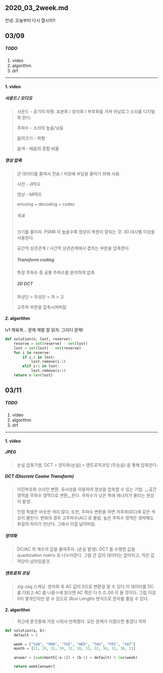 ## 2020_03_2week.md

안녕..오늘부터 다시 열시미!!

## 03/09

##### TODO

1. video
2. algorithm 
3. drf

-----

#### 1. video

##### 사운드 / 오디오

> 사운드 - 공기의 파형. 표본화 / 양자화 / 부호화를 거쳐 아날로그 소리를 디지털화 한다. 
>
> 주파수 - 소리의 높음/낮음
>
> 음의크기 - 파형
>
> 음색 - 배음의 혼합 비율

##### 영상 압축

> 큰 데이터를 줄여서 전송 / 저장에 부담을 줄이기 위해 사용.
>
> 사진 - JPEG
>
> 영상 - MPEG
>
> encoing + decoding = codec
>
> ###### 목표
>
> 크기를 줄이자. PSNR 이 높을수록 영상이 복원이 잘되는 것. 30 데시벨 이상을 사용한다. 
>
> 공간적 상관관계 / 시간적 상관관계에서 겹치는 부분을 압축한다.
>
> ##### Transform coding 
>
> 특정 주파수 중 공통 주파수를 분리하여 압축
>
> ##### 2D DCT
>
> 좌상단 > 우상단 = 저 > 고
>
> 고주파 부분을 압축시켜버림



#### 2. algorithm 

lv1 체육복... 문제 제발 잘 읽자. 그리디 문제! 

```python
def solution(n, lost, reserve):
    reserve = set(reserve) - set(lost)
    lost = set(lost) - set(reserve)
    for i in reserve:
        if i-1 in lost:
            lost.remove(i-1)
        elif i+1 in lost:
            lost.remove(i+1)
    return n-len(lost)
```

## 03/11

##### TODO

1. video
2. algorithm 
3. drf

--------

#### 1. video

#####  JPEG

 > 손실 압축기법. DCT > 양자화(손실) > 엔트로피코딩 (무손실) 을 통해 압축한다. 

#####  DCT (Discrete Cosine Transform)

 > 이진부호화 코사인 변환. 유사성을 이용하여 영상을 압축할 수 있는 기법. __공간 영역을 주파수 영역으로 변환__한다. 주파수가 낮은 쪽에 에너지가 몰리는 현상이 발생. 
 >
 > 인접 픽셀은 비슷한 색이 많다. 또한, 주파수 변환을 하면 저주파(DC)에 같은 색상이 몰린다. 변화의 경우 고주파수(AC) 로 몰림. 높은 주파수 영역은 생략해도 화질의 차이가 안난다. 그래서 이걸 날려버림. 
 >

##### 양자화

> DC/AC 의 계수의 값을 줄여주자. (손실 발생). DCT 를 수행한 값을 quantization matrix 로 나누어준다. 그럼 큰 값의 데이터는 없어지고, 작은 값 적당이 남아있을것. 

##### 엔트로피 코딩

> zig-zag 스캐닝. 양자화 후 AC 값이 0으로 변환걸 알 수 있다.이 데이터를 DC 를 다읽고 AC 를 나중ㅇ에 읽으면 AC 쪽은 다 0..0..00 이 돌 것이다. 그럼 이걸 0이 몇개인지만 알 수 있으로 (Run Length) 방식으로 문자를 줄일 수 있다. 

#### 2. algorithm 

> 최근에 푼것중에 가장 시워서 만족했다. 모든 문제가 이랬으면 좋겠다 하하 

```python
def solution(a, b):
    default = 5
    
    week = ["SUN", "MON", "TUE", "WED", "THU", "FRI", "SAT"]
    month = [31, 29, 31, 30, 31, 30, 31, 31, 30, 31, 30, 31]
    
    answer = (sum(month[:a-1]) + (b-1) + default) % len(week)

    return week[answer]
```